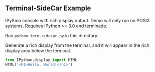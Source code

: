 Terminal-SideCar Example
-------------------------

IPython console with rich display output.  Demo will only run on POSIX 
systems.  Requires IPython >= 3.0 and terminado.

Run `python term-sidecar.py` in this directory.

Generate a rich display from the terminal, and it will appear in the rich
display area below the terminal.


```python
from IPython.display import HTML
HTML('<h1>Hello, World!</h1>')
```
